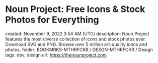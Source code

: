 # Noun Project: Free Icons & Stock Photos for Everything

created: November 9, 2022 3:54 AM (UTC)
description: Noun Project features the most diverse collection of icons and stock photos ever. Download SVG and PNG. Browse over 5 million art-quality icons and photos.
folder: BOOKMRKS-MTHRFCKR / DESGN-MTHRFCKR / Design
tags: dev, design
url: https://thenounproject.com